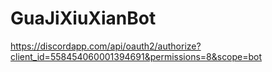 # GuaJiXiuXianBot
https://discordapp.com/api/oauth2/authorize?client_id=558454060001394691&permissions=8&scope=bot

